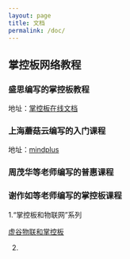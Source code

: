 ```yaml
---
layout: page
title: 文档
permalink: /doc/
---
```


## 掌控板网络教程

### 盛思编写的掌控板教程

地址：[掌控板在线文档](https://mpython.readthedocs.io/zh/master/)

### 上海蘑菇云编写的入门课程

地址：[mindplus](https://mindplus.dfrobot.com.cn/mpython)

### 周茂华等老师编写的普惠课程



### 谢作如等老师编写的掌控板课程

1.“掌控板和物联网”系列

[虚谷物联和掌控板](https://siot.readthedocs.io/zh_CN/latest/3.demo/04_mPython.html)

2.